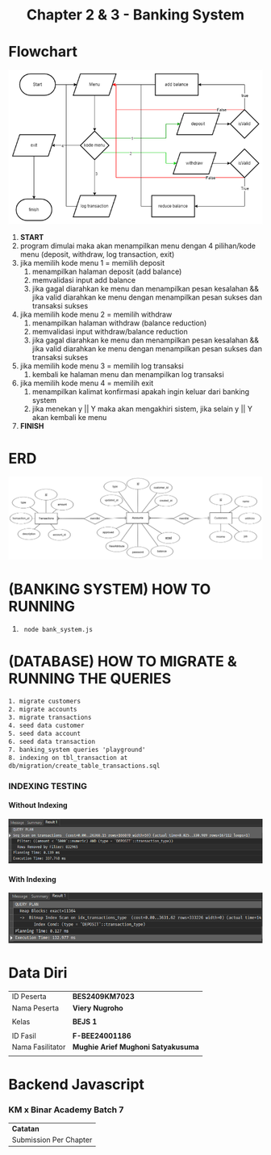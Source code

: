 <h1 align="center">
  Chapter 2 & 3 - Banking System
</h1>

# Flowchart

<div id='image' align='center'>
<img src='./assets/flowchart-ch2-bejs.png' alt='flowchart' title='flowchart banking_system - Viery Nugroho'>
</div>

1. **START**
2. program dimulai maka akan menampilkan menu dengan 4 pilihan/kode menu (deposit, withdraw, log transaction, exit)
3. jika memilih kode menu 1 = memilih deposit
   1. menampilkan halaman deposit (add balance)
   2. memvalidasi input add balance
   3. jika gagal diarahkan ke menu dan menampilkan pesan kesalahan && jika valid diarahkan ke menu dengan menampilkan pesan sukses dan transaksi sukses
4. jika memilih kode menu 2 = memilih withdraw
   1. menampilkan halaman withdraw (balance reduction)
   2. memvalidasi input withdraw/balance reduction
   3. jika gagal diarahkan ke menu dan menampilkan pesan kesalahan && jika valid diarahkan ke menu dengan menampilkan pesan sukses dan transaksi sukses
5. jika memilih kode menu 3 = memilih log transaksi
   1. kembali ke halaman menu dan menampilkan log transaksi
6. jika memilih kode menu 4 = memilih exit
   1. menampilkan kalimat konfirmasi apakah ingin keluar dari banking system
   2. jika menekan y || Y maka akan mengakhiri sistem, jika selain y || Y akan kembali ke menu
7. **FINISH**

# ERD

<div id='image' align='center'>
<img src='./assets/erd_ch3.png' alt='ERD' title='ERD banking_system CH 3 - Viery Nugroho'>
</div>

# (BANKING SYSTEM) HOW TO RUNNING

1. ` node bank_system.js`

# (DATABASE) HOW TO MIGRATE & RUNNING THE QUERIES

```
1. migrate customers
2. migrate accounts
3. migrate transactions
4. seed data customer
5. seed data account
6. seed data transaction
7. banking_system queries 'playground'
8. indexing on tbl_transaction at db/migration/create_table_transactions.sql
```

### INDEXING TESTING

#### Without Indexing

<div id='image' align='center'>
<img src='./assets/without_idx.png' alt='Without Indexing' title='Without Indexing - banking_system CH 3 - Viery Nugroho'>
</div>

#### With Indexing

<div id='image' align='center'>
<img src='./assets/idx_transactions_type.png' alt='With Indexing' title='With Indexing - banking_system CH 3 - Viery Nugroho'>
</div>

# Data Diri

|                  |                                      |
| ---------------- | ------------------------------------ |
| ID Peserta       | **BES2409KM7023**                    |
| Nama Peserta     | **Viery Nugroho**                    |
|                  |                                      |
| Kelas            | **BEJS 1**                           |
|                  |                                      |
| ID Fasil         | **F-BEE24001186**                    |
| Nama Fasilitator | **Mughie Arief Mughoni Satyakusuma** |
|                  |                                      |

# Backend Javascript

### KM x Binar Academy Batch 7

|                        |
| ---------------------- |
| **Catatan**            |
| Submission Per Chapter |
